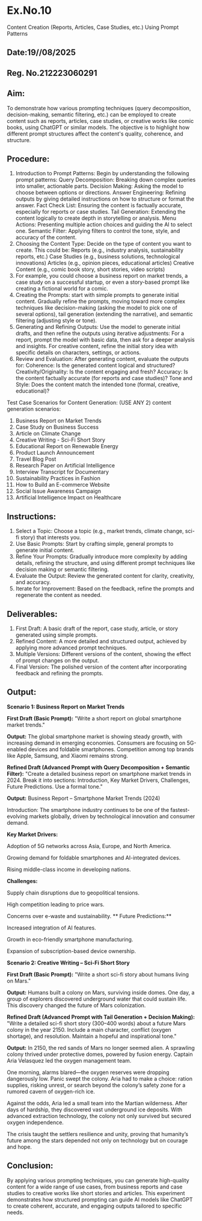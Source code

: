 # Ex.No.10
Content Creation (Reports, Articles, Case Studies, etc.) Using Prompt Patterns

## Date:19//08/2025
## Reg. No.212223060291

## Aim:
To demonstrate how various prompting techniques (query decomposition, decision-making, semantic filtering, etc.) can be employed to create content such as reports, articles, case studies, or creative works like comic books, using ChatGPT or similar models. The objective is to highlight how different prompt structures affect the content's quality, coherence, and structure.

## Procedure:
1.	Introduction to Prompt Patterns: Begin by understanding the following prompt patterns:
    Query Decomposition: Breaking down complex queries into smaller, actionable parts.
    Decision Making: Asking the model to choose between options or directions.
    Answer Engineering: Refining outputs by giving detailed instructions on how to structure or format the answer.
  	Fact Check List: Ensuring the content is factually accurate, especially for reports or case studies.
    Tail Generation: Extending the content logically to create depth in storytelling or analysis.
    Menu Actions: Presenting multiple action choices and guiding the AI to select one.
    Semantic Filter: Applying filters to control the tone, style, and accuracy of the content.
3.	Choosing the Content Type: Decide on the type of content you want to create. This could be:
    Reports (e.g., industry analysis, sustainability reports, etc.)
    Case Studies (e.g., business solutions, technological innovations)
    Articles (e.g., opinion pieces, educational articles)
    Creative Content (e.g., comic book story, short stories, video scripts)
4.	For example, you could choose a business report on market trends, a case study on a successful startup, or even a story-based prompt like creating a fictional world for a comic.
5.	Creating the Prompts:
    start with simple prompts to generate initial content.
    Gradually refine the prompts, moving toward more complex techniques like decision-making (asking the model to pick one of several options), tail generation (extending the narrative), and semantic filtering (adjusting style or tone).
6.	Generating and Refining Outputs: Use the model to generate initial drafts, and then refine the outputs using iterative adjustments:
    For a report, prompt the model with basic data, then ask for a deeper analysis and insights.
    For creative content, refine the initial story idea with specific details on characters, settings, or actions.
7.	Review and Evaluation: After generating content, evaluate the outputs for:
   	Coherence: Is the generated content logical and structured?
    Creativity/Originality: Is the content engaging and fresh?
    Accuracy: Is the content factually accurate (for reports and case studies)?
    Tone and Style: Does the content match the intended tone (formal, creative, educational)?

Test Case Scenarios for Content Generation: (USE ANY 2)
content generation scenarios:
1.	Business Report on Market Trends
2.	Case Study on Business Success
3.	Article on Climate Change
4.	Creative Writing - Sci-Fi Short Story
5.	Educational Report on Renewable Energy
6.	Product Launch Announcement
7.	Travel Blog Post
8.	Research Paper on Artificial Intelligence
9.	Interview Transcript for Documentary
10.	Sustainability Practices in Fashion
11.	How to Build an E-commerce Website
12.	Social Issue Awareness Campaign
13.	Artificial Intelligence Impact on Healthcare
## Instructions:
1.	Select a Topic: Choose a topic (e.g., market trends, climate change, sci-fi story) that interests you.
2.	Use Basic Prompts: Start by crafting simple, general prompts to generate initial content.
3.	Refine Your Prompts: Gradually introduce more complexity by adding details, refining the structure, and using different prompt techniques like decision making or semantic filtering.
4.	Evaluate the Output: Review the generated content for clarity, creativity, and accuracy.
5.	Iterate for Improvement: Based on the feedback, refine the prompts and regenerate the content as needed.

## Deliverables:
1.	First Draft: A basic draft of the report, case study, article, or story generated using simple prompts.
2.	Refined Content: A more detailed and structured output, achieved by applying more advanced prompt techniques.
3.	Multiple Versions: Different versions of the content, showing the effect of prompt changes on the output.
4.	Final Version: The polished version of the content after incorporating feedback and refining the prompts.
   
## Output:

**Scenario 1: Business Report on Market Trends**

**First Draft (Basic Prompt):**
"Write a short report on global smartphone market trends."

**Output:**
The global smartphone market is showing steady growth, with increasing demand in emerging economies. Consumers are focusing on 5G-enabled devices and foldable smartphones. Competition among top brands like Apple, Samsung, and Xiaomi remains strong.

**Refined Draft (Advanced Prompt with Query Decomposition + Semantic Filter):**
"Create a detailed business report on smartphone market trends in 2024. Break it into sections: Introduction, Key Market Drivers, Challenges, Future Predictions. Use a formal tone."

**Output:**
Business Report – Smartphone Market Trends (2024)

Introduction: The smartphone industry continues to be one of the fastest-evolving markets globally, driven by technological innovation and consumer demand.

**Key Market Drivers:**

Adoption of 5G networks across Asia, Europe, and North America.

Growing demand for foldable smartphones and AI-integrated devices.

Rising middle-class income in developing nations.

**Challenges:**

Supply chain disruptions due to geopolitical tensions.

High competition leading to price wars.

Concerns over e-waste and sustainability.
**
Future Predictions:**

Increased integration of AI features.

Growth in eco-friendly smartphone manufacturing.

Expansion of subscription-based device ownership.

**Scenario 2: Creative Writing – Sci-Fi Short Story**

**First Draft (Basic Prompt):**
"Write a short sci-fi story about humans living on Mars."

**Output:**
Humans built a colony on Mars, surviving inside domes. One day, a group of explorers discovered underground water that could sustain life. This discovery changed the future of Mars colonization.

**Refined Draft (Advanced Prompt with Tail Generation + Decision Making):**
"Write a detailed sci-fi short story (300–400 words) about a future Mars colony in the year 2150. Include a main character, conflict (oxygen shortage), and resolution. Maintain a hopeful and inspirational tone."

**Output:**
In 2150, the red sands of Mars no longer seemed alien. A sprawling colony thrived under protective domes, powered by fusion energy. Captain Aria Velasquez led the oxygen management team.

One morning, alarms blared—the oxygen reserves were dropping dangerously low. Panic swept the colony. Aria had to make a choice: ration supplies, risking unrest, or search beyond the colony’s safety zone for a rumored cavern of oxygen-rich ice.

Against the odds, Aria led a small team into the Martian wilderness. After days of hardship, they discovered vast underground ice deposits. With advanced extraction technology, the colony not only survived but secured oxygen independence.

The crisis taught the settlers resilience and unity, proving that humanity’s future among the stars depended not only on technology but on courage and hope.

## Conclusion:
By applying various prompting techniques, you can generate high-quality content for a wide range of use cases, from business reports and case studies to creative works like short stories and articles. This experiment demonstrates how structured prompting can guide AI models like ChatGPT to create coherent, accurate, and engaging outputs tailored to specific needs.
